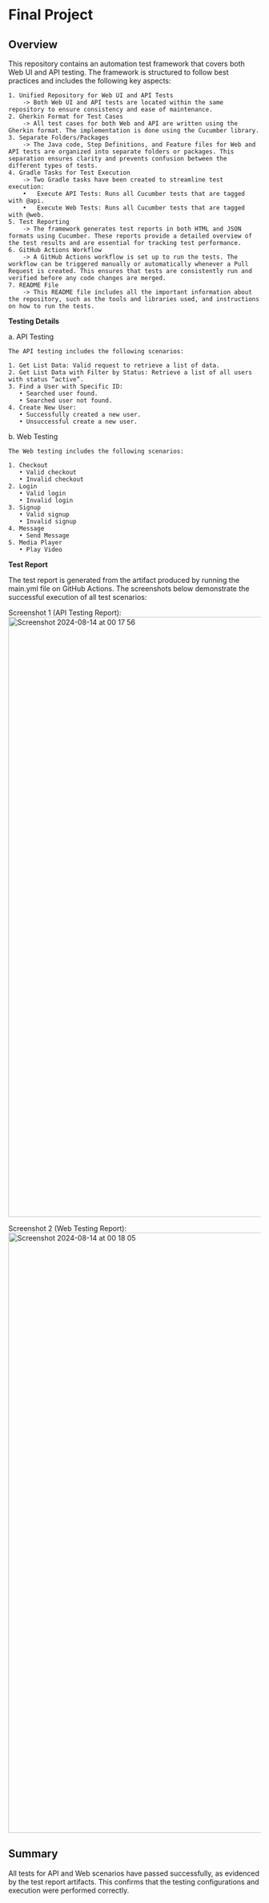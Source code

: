 # **Final Project** #

## **Overview** ##
This repository contains an automation test framework that covers both Web UI and API testing. The framework is structured to follow best practices and includes the following key aspects:

	1. Unified Repository for Web UI and API Tests
        -> Both Web UI and API tests are located within the same repository to ensure consistency and ease of maintenance.
	2. Gherkin Format for Test Cases
        -> All test cases for both Web and API are written using the Gherkin format. The implementation is done using the Cucumber library.
	3. Separate Folders/Packages
        -> The Java code, Step Definitions, and Feature files for Web and API tests are organized into separate folders or packages. This separation ensures clarity and prevents confusion between the different types of tests.
	4. Gradle Tasks for Test Execution
        -> Two Gradle tasks have been created to streamline test execution:
    	•	Execute API Tests: Runs all Cucumber tests that are tagged with @api.
    	•	Execute Web Tests: Runs all Cucumber tests that are tagged with @web.
	5. Test Reporting
        -> The framework generates test reports in both HTML and JSON formats using Cucumber. These reports provide a detailed overview of the test results and are essential for tracking test performance.
	6. GitHub Actions Workflow
        -> A GitHub Actions workflow is set up to run the tests. The workflow can be triggered manually or automatically whenever a Pull Request is created. This ensures that tests are consistently run and verified before any code changes are merged.
	7. README File
        -> This README file includes all the important information about the repository, such as the tools and libraries used, and instructions on how to run the tests.

**Testing Details**

a. API Testing

    The API testing includes the following scenarios:
    
  	1. Get List Data: Valid request to retrieve a list of data.
  	2. Get List Data with Filter by Status: Retrieve a list of all users with status “active”.
  	3. Find a User with Specific ID:
       • Searched user found.
       • Searched user not found.
  	4. Create New User:
       • Successfully created a new user.
       • Unsuccessful create a new user.

   
b. Web Testing

    The Web testing includes the following scenarios:

    1. Checkout
       • Valid checkout
       • Invalid checkout
    2. Login
       • Valid login
       • Invalid login
    3. Signup
       • Valid signup
       • Invalid signup
    4. Message
       • Send Message
    5. Media Player
       • Play Video
      
   
**Test Report**

The test report is generated from the artifact produced by running the main.yml file on GitHub Actions. The screenshots below demonstrate the successful execution of all test scenarios:

Screenshot 1 (API Testing Report): 
<img width="1196" alt="Screenshot 2024-08-14 at 00 17 56" src="https://github.com/user-attachments/assets/995c1a05-3544-4cb3-a46a-330e9ca2ff03">

Screenshot 2 (Web Testing Report):  
<img width="1196" alt="Screenshot 2024-08-14 at 00 18 05" src="https://github.com/user-attachments/assets/cf1b0270-047c-4569-9206-c55a34a3788c">


## **Summary** ##
All tests for API and Web scenarios have passed successfully, as evidenced by the test report artifacts. This confirms that the testing configurations and execution were performed correctly.
